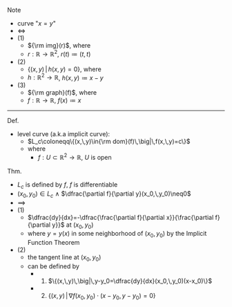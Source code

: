 
Note
- curve "$x=y$"
- $\iff$
- (1)
	- ${\rm img}(r)$, where
	- $r:\mathbb{R}\to\mathbb{R}^2$,  $r(t)\coloneqq(t,\,t)$
- (2)
	- $\{(x,\,y)\,\big|\,h(x,\,y)=0\}$, where
	- $h:\mathbb{R}^2\to\mathbb{R}$,  $h(x,\,y)\coloneqq x-y$
- (3)
	- ${\rm graph}(f)$, where
	- $f:\mathbb{R}\to\mathbb{R}$,  $f(x)\coloneqq x$

---

Def.
- level curve (a.k.a implicit curve):
	- $L_c\coloneqq\{(x,\,y)\in{\rm dom}(f)\,\big|\,f(x,\,y)=c\}$
	- where
		- $f:U\subset\mathbb{R}^2\to\mathbb{R}$, $U$ is open

Thm.
- $L_c$ is defined by $f$, $f$ is differentiable
- $(x_0,\,y_0)\in L_c$ $\land$ $\dfrac{\partial f}{\partial y}(x_0,\,y_0)\neq0$
- $\implies$
- (1)
	- $\dfrac{dy}{dx}=-\dfrac{\frac{\partial f}{\partial x}}{\frac{\partial f}{\partial y}}$ at $(x_0,\,y_0)$
	- where $y=y(x)$ in some neighborhood of $(x_0,\,y_0)$
	  by the Implicit Function Theorem
- (2)
	- the tangent line at $(x_0,\,y_0)$
	- can be defined by
		- 1. $\{(x,\,y)\,\big|\,y-y_0=\dfrac{dy}{dx}(x_0,\,y_0)(x-x_0)\}$
		- 2. $\{(x,\,y)\,\big|\,\nabla f(x_0,\,y_0)\cdot(x-y_0,\,y-y_0)=0\}$
